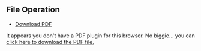 ## File Operation
* <a href="en-us/sbs/io/io.pdf" target="_blank">Download PDF</a>


<object data="en-us/sbs/io/io.pdf" type="application/pdf" style="min-height:100vh;width:100%">
    <p>It appears you don't have a PDF plugin for this browser.
    No biggie... you can <a href="en-us/sbs/io/io.pdf">click here to download the PDF file.</a></p>
</object>